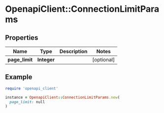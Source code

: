 # OpenapiClient::ConnectionLimitParams

## Properties

| Name | Type | Description | Notes |
| ---- | ---- | ----------- | ----- |
| **page_limit** | **Integer** |  | [optional] |

## Example

```ruby
require 'openapi_client'

instance = OpenapiClient::ConnectionLimitParams.new(
  page_limit: null
)
```


